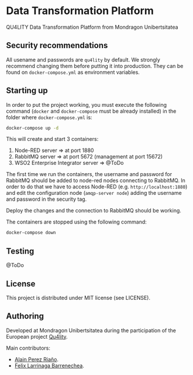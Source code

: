 # Data Transformation Platform

QU4LITY Data Transformation Platform from Mondragon Unibertsitatea

## Security recommendations

All usename and passwords are ```qu4lity``` by default. We strongly recommend changing them before putting it into production. They can be found on ```docker-compose.yml``` as environment variables.

## Starting up

In order to put the project working, you must execute the following command (```docker``` and ```docker-compose``` must be already installed) in the folder where ```docker-compose.yml``` is:

```bash
docker-compose up -d
```

This will create and start 3 containers:

1. Node-RED server => at port 1880
1. RabbitMQ server => at port 5672 (management at port 15672)
1. WSO2 Enterprise Integrator server => @ToDo

The first time we run the containers, the username and password for RabbitMQ should be added to node-red nodes connecting to RabbitMQ. In order to do that we have to access Node-RED (e.g. ```http://localhost:1880```) and edit the configuration node (```amqp-server node```) adding the username and password in the security tag.

Deploy the changes and the connection to RabbitMQ should be working.

The containers are stopped using the following command:

```bash
docker-compose down
```

## Testing

@ToDo

## License

This project is distributed under MIT license (see LICENSE).

## Authoring

Developed at Mondragon Unibertsitatea during the participation of the European project [Qu4lity](https://qu4lity-project.eu/).

Main contributors:

* [Alain Perez Riaño](https://www.mondragon.edu/en/bachelor-degree-computer-engineering/lecturers/-/profesor/alain-perez-riano).
* [Felix Larrinaga Barrenechea](https://www.mondragon.edu/en/bachelor-degree-computer-engineering/lecturers/-/profesor/felix-larrinaga-barrenechea).
